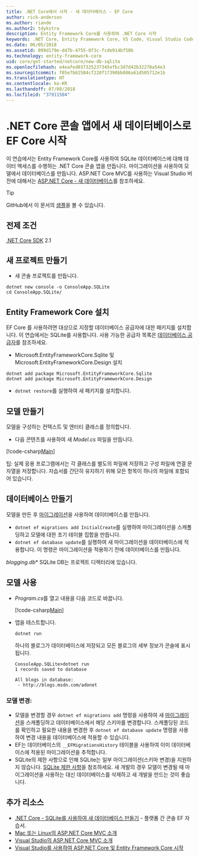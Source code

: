 ```yaml
---
title: .NET Core에서 시작 - 새 데이터베이스 - EF Core
author: rick-anderson
ms.author: riande
ms.author2: tdykstra
description: Entity Framework Core를 사용하여 .NET Core 시작
keywords: .NET Core, Entity Framework Core, VS Code, Visual Studio Code, Mac, Linux
ms.date: 06/05/2018
ms.assetid: 099d179e-dd7b-4755-8f3c-fcde914bf50b
ms.technology: entity-framework-core
uid: core/get-started/netcore/new-db-sqlite
ms.openlocfilehash: e4eafed037325237345efbc3d7d42b32270a54e3
ms.sourcegitcommit: f05e7b62584cf228f17390bb086a61d505712e1b
ms.translationtype: HT
ms.contentlocale: ko-KR
ms.lasthandoff: 07/08/2018
ms.locfileid: "37911504"
---
```

# <a name="getting-started-with-ef-core-on-net-core-console-app-with-a-new-database"></a>.NET Core 콘솔 앱에서 새 데이터베이스로 EF Core 시작

이 연습에서는 Entity Framework Core를 사용하여 SQLite 데이터베이스에 대해 데이터 액세스를 수행하는 .NET Core 콘솔 앱을 만듭니다. 마이그레이션을 사용하여 모델에서 데이터베이스를 만듭니다. ASP.NET Core MVC를 사용하는 Visual Studio 버전에 대해서는 [ASP.NET Core - 새 데이터베이스](xref:core/get-started/aspnetcore/new-db)를 참조하세요.

> [!TIP]  
> GitHub에서 이 문서의 [샘플](https://github.com/aspnet/EntityFramework.Docs/tree/master/samples/core/GetStarted/NetCore/ConsoleApp.SQLite)을 볼 수 있습니다.

## <a name="prerequisites"></a>전제 조건

[.NET Core SDK](https://www.microsoft.com/net/core) 2.1

## <a name="create-a-new-project"></a>새 프로젝트 만들기

* 새 콘솔 프로젝트를 만듭니다.

``` Console
dotnet new console -o ConsoleApp.SQLite
cd ConsoleApp.SQLite/
```

## <a name="install-entity-framework-core"></a>Entity Framework Core 설치

EF Core 를 사용하려면 대상으로 지정할 데이터베이스 공급자에 대한 패키지를 설치합니다. 이 연습에서는 SQLite를 사용합니다. 사용 가능한 공급자 목록은 [데이터베이스 공급자](../../providers/index.md)를 참조하세요.

* Microsoft.EntityFrameworkCore.Sqlite 및 Microsoft.EntityFrameworkCore.Design 설치

``` Console
dotnet add package Microsoft.EntityFrameworkCore.Sqlite
dotnet add package Microsoft.EntityFrameworkCore.Design
```

* `dotnet restore`를 실행하여 새 패키지를 설치합니다.

## <a name="create-the-model"></a>모델 만들기

모델을 구성하는 컨텍스트 및 엔터티 클래스를 정의합니다.

* 다음 콘텐츠를 사용하여 새 *Model.cs* 파일을 만듭니다.

[!code-csharp[Main](../../../../samples/core/GetStarted/NetCore/ConsoleApp.SQLite/Model.cs)]

팁: 실제 응용 프로그램에서는 각 클래스를 별도의 파일에 저장하고 구성 파일에 연결 문자열을 저장합니다. 자습서를 간단히 유지하기 위해 모든 항목이 하나의 파일에 포함되어 있습니다.

## <a name="create-the-database"></a>데이터베이스 만들기

모델을 만든 후 [마이그레이션](https://docs.microsoft.com/aspnet/core/data/ef-mvc/migrations#introduction-to-migrations)을 사용하여 데이터베이스를 만듭니다.

* `dotnet ef migrations add InitialCreate`를 실행하여 마이그레이션을 스캐폴딩하고 모델에 대한 초기 테이블 집합을 만듭니다.
* `dotnet ef database update`를 실행하여 새 마이그레이션을 데이터베이스에 적용합니다. 이 명령은 마이그레이션을 적용하기 전에 데이터베이스를 만듭니다.

*blogging.db** SQLite DB는 프로젝트 디렉터리에 있습니다.

## <a name="use-your-model"></a>모델 사용

* *Program.cs*를 열고 내용을 다음 코드로 바꿉니다.

  [!code-csharp[Main](../../../../samples/core/GetStarted/NetCore/ConsoleApp.SQLite/Program.cs)]

* 앱을 테스트합니다.

  `dotnet run`

  하나의 블로그가 데이터베이스에 저장되고 모든 블로그의 세부 정보가 콘솔에 표시됩니다.

  ``` Console
  ConsoleApp.SQLite>dotnet run
  1 records saved to database

  All blogs in database:
   - http://blogs.msdn.com/adonet
  ```

### <a name="changing-the-model"></a>모델 변경:

- 모델을 변경할 경우 `dotnet ef migrations add` 명령을 사용하여 새 [마이그레이션](https://docs.microsoft.com/aspnet/core/data/ef-mvc/migrations#introduction-to-migrations)을 스캐폴딩하고 데이터베이스에서 해당 스키마를 변경합니다. 스캐폴딩된 코드를 확인하고 필요한 내용을 변경한 후 `dotnet ef database update` 명령을 사용하여 변경 내용을 데이터베이스에 적용할 수 있습니다.
- EF는 데이터베이스의 `__EFMigrationsHistory` 테이블을 사용하여 이미 데이터베이스에 적용된 마이그레이션을 추적합니다.
- SQLite의 제한 사항으로 인해 SQLite는 일부 마이그레이션(스키마 변경)을 지원하지 않습니다. [SQLite 제한 사항](../../providers/sqlite/limitations.md)을 참조하세요. 새 개발의 경우 모델이 변경될 때 마이그레이션을 사용하는 대신 데이터베이스를 삭제하고 새 개발을 만드는 것이 좋습니다.

## <a name="additional-resources"></a>추가 리소스

* [.NET Core - SQLite를 사용하여 새 데이터베이스 만들기](xref:core/get-started/netcore/new-db-sqlite) - 플랫폼 간 콘솔 EF 자습서.
* [Mac 또는 Linux의 ASP.NET Core MVC 소개](https://docs.microsoft.com/aspnet/core/tutorials/first-mvc-app-xplat/index)
* [Visual Studio의 ASP.NET Core MVC 소개](https://docs.microsoft.com/aspnet/core/tutorials/first-mvc-app/index)
* [Visual Studio를 사용하여 ASP.NET Core 및 Entity Framework Core 시작](https://docs.microsoft.com/aspnet/core/data/ef-mvc/index)
